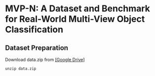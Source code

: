 # MVP-N: A Dataset and Benchmark for Real-World Multi-View Object Classification
## Dataset Preparation
Download data.zip from [[Google Drive]](https://drive.google.com/uc?export=download&id=1rbjFXLtXGYSsgFN2r9AZtWxOVHGF5jAS)
```
unzip data.zip
```


